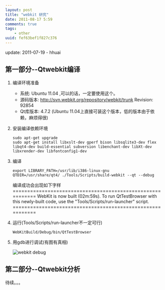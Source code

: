 ```yaml
---
layout: post
title: "webkit 研究"
date: 2011-08-17 5:59
comments: true
tags: 
    - other
uuid: fef63bef1f827c376
---
```


<p class="meta">update: 2011-07-19 - hhuai</p>

## 第一部分--Qtwebkit编译

1. 编译环境准备

   * 系统: Ubuntu 11.04 ,可以的话，一定要使用这个。
   * 源码版本: http://svn.webkit.org/repository/webkit/trunk  Revision: 92854
   * Qt库版本: 4.7.2 (Ubuntu 11.04上直接可装这个版本，低的版本由于依赖，麻烦得很)

2. 安装编译依赖环境

       sudo apt-get upgrade
       sudo apt-get install libxslt-dev gperf bison libsqlite3-dev flex libqt4-dev build-essential subversion libenchant-dev libXt-dev  libxrender-dev libfontconfig1-dev

3. 编译

       export LIBRARY_PATH=/usr/lib/i386-linux-gnu
       QTDIR=/usr/share/qt4/ ./Tools/Scripts/build-webkit --qt --debug 

   编译成功会出现如下字样
       ===========================================================
       WebKit is now built (02m:59s).
       To run QtTestBrowser with this newly-built code, use the
       "Tools/Scripts/run-launcher" script.
       ===========================================================

       

4. 运行(Tools/Scripts/run-launcher不一定可行)

       WebKitBuild/Debug/bin/QtTestBrowser

5. 用gdb进行调试(有图有真相)

   ![webkit debug](http://pic.yupoo.com/hhuai/BiBsYHBc/medium.jpg)

## 第二部分--Qtwebkit分析
   待续。。。
